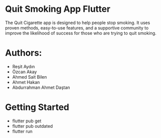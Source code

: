 # Quit Smoking App Flutter

The Quit Cigarette app is designed to help people stop smoking.
It uses proven methods, easy-to-use features, and a supportive community to improve the likelihood of success for those who are trying to quit smoking.

# Authors:

- Reşit Aydın
- Özcan Akay
- Ahmed Sait Bilen
- Ahmet Hakan
- Abdurrahman Ahmet Daştan


# Getting Started

- flutter pub get
- flutter pub outdated
- flutter run
